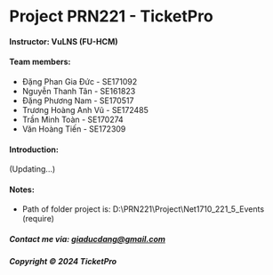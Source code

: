 # Project PRN221 - TicketPro

#### Instructor: VuLNS (FU-HCM)

#### Team members:

- Đặng Phan Gia Đức - SE171092
- Nguyễn Thanh Tân - SE161823
- Đặng Phương Nam - SE170517
- Trương Hoàng Anh Vũ - SE172485
- Trần Minh Toàn - SE170274
- Văn Hoàng Tiến - SE172309

#### Introduction:
(Updating...)

#### Notes:
- Path of folder project is: D:\PRN221\Project\Net1710_221_5_Events (require)

##### Contact me via: giaducdang@gmail.com

##### Copyright &#169; 2024 TicketPro